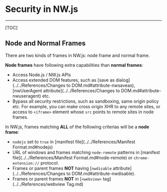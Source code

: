 # Security in NW.js
---

[TOC]

## Node and Normal Frames
There are two kinds of frames in NW.js: node frame and normal frame.

**Node frames** have following extra capabilities than **normal frames**:

* Access Node.js / NW.js APIs
* Access extended DOM features, such as [save as dialog](../../References/Changes to DOM.md#attribute-nwsaveas), [nwUserAgent attribute](../../References/Changes to DOM.md#attribute-nwuseragent) etc.
* Bypass all security restrictions, such as sandboxing, same origin policy etc. For example, you can make cross origin XHR to any remote sites, or access to `<iframe>` element whose `src` points to remote sites in node frames.

In NW.js, frames matching **ALL** of the following criterias will be a **node frame**:

* `nodejs` set to `true` in [manifest file](../../References/Manifest Format.md#nodejs)
* URL of windows and frames matching `node-remote` patterns in [manifest file](../../References/Manifest Format.md#node-remote) or `chrome-extension://` protocol.
* Frames or parent frames **NOT** having [`nwdisable` attribute](../../References/Changes to DOM.md#attribute-nwdisable).
* Frames or parent frames **NOT** in [`<webview>` tag](../../References/webview Tag.md)

